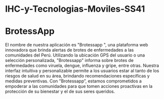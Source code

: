 # IHC-y-Tecnologias-Moviles-SS41
# BrotessApp
El nombre de nuestra aplicación es "Brotessapp ", una plataforma web innovadora que brinda alertas de brotes de enfermedades a las comunidades del Perú. Utilizando la ubicación GPS del usuario o una selección personalizada, "Brotessapp" informa sobre brotes de enfermedades como viruela, dengue, influenza y gripe, entre otras. Nuestra interfaz intuitiva y personalizable permite a los usuarios estar al tanto de los riesgos de salud en su área, brindando recomendaciones específicas y medidas preventivas. Con "Brotessapp”, estamos comprometidos a empoderar a las comunidades para que tomen acciones proactivas en la protección de su bienestar y el de sus seres queridos.

